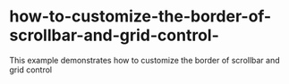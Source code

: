 # how-to-customize-the-border-of-scrollbar-and-grid-control-
This example demonstrates how to customize the border of scrollbar and grid control

